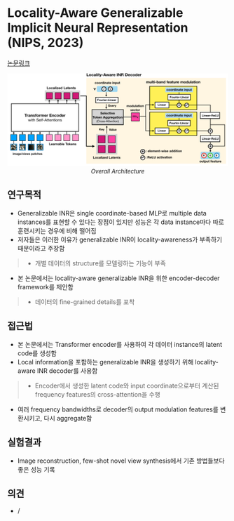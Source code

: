 # Locality-Aware Generalizable Implicit Neural Representation (NIPS, 2023)

[논문링크](https://arxiv.org/abs/2310.05624)

<p align="center">
    <img width="800" alt='fig1' src="../img/lee2024locality.png?raw=true"></br>
    <em><font size=2>Overall Architecture</font></em>
</p>

## 연구목적
- Generalizable INR은 single coordinate-based MLP로 multiple data instances를 표현할 수 있다는 장점이 있지만 성능은 각 data instance마다 따로 훈련시키는 경우에 비해 떨어짐
- 저자들은 이러한 이유가 generalizable INR이 locality-awareness가 부족하기 때문이라고 주장함
> - 개별 데이터의 structure를 모델링하는 기능이 부족
- 본 논문에서는 locality-aware generalizable INR을 위한 encoder-decoder framework를 제안함
> - 데이터의 fine-grained details를 포착

## 접근법
- 본 논문에서는 Transformer encoder를 사용하여 각 데이터 instance의 latent code를 생성함
- Local information을 포함하는 generalizable INR을 생성하기 위해 locality-aware INR decoder를 사용함
> - Encoder에서 생성한 latent code와 input coordinate으로부터 계산된 frequency features의 cross-attention을 수행
- 여러 frequency bandwidths로 decoder의 output modulation features를 변환시키고, 다시 aggregate함

## 실험결과
- Image reconstruction, few-shot novel view synthesis에서 기존 방법들보다 좋은 성능 기록

## 의견
- /